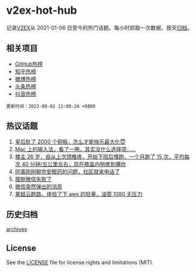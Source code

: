 # v2ex-hot-hub

 记录[V2EX](https://www.v2ex.com/)从 2021-01-06 日至今的热门话题。每小时抓取一次数据，按天[归档](archives)。
 
 ## 相关项目

- [GitHub热榜](https://github.com/snaildev/github-hot-hub)
- [知乎热榜](https://github.com/snaildev/zhihu-hot-hub)
- [微博热榜](https://github.com/snaildev/weibo-hot-hub)
- [头条热榜](https://github.com/snaildev/toutiao-hot-hub)
- [抖音热榜](https://github.com/snaildev/douyin-hot-hub)


 `更新时间：2022-08-02 13:00:24 +0800`

## 热议话题

1. [皇后批了 2000 个铜板，怎么才能快乐最大化😇](https://www.v2ex.com/t/869936)
1. [Mac 上的输入法，看了一圈，其实没什么选择项……](https://www.v2ex.com/t/869964)
1. [楼主 26 岁，自从上次颈椎疼，开始下班后慢跑，一个月跑了 15 次，平均每次 40 分钟/五公里左右，现在膝盖内侧疼到爆炸](https://www.v2ex.com/t/870144)
1. [同事刚刚聊完安眠药的问题，社区就来电话了](https://www.v2ex.com/t/869955)
1. [摆脱微信失败了](https://www.v2ex.com/t/870094)
1. [微信突然弹出的消息](https://www.v2ex.com/t/870065)
1. [某蛙云跑路，体验了下 aws 的轻量，油管 1080 无压力](https://www.v2ex.com/t/870084)

## 历史归档

[archives](archives)

## License

See the [LICENSE](LICENSE) file for license rights and limitations (MIT).
